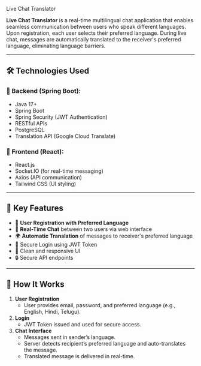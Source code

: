 Live Chat Translator

**Live Chat Translator** is a real-time multilingual chat application that enables seamless communication between users who speak different languages. Upon registration, each user selects their preferred language. During live chat, messages are automatically translated to the receiver's preferred language, eliminating language barriers.

---

## 🛠️ Technologies Used

### 🔧 Backend (Spring Boot):
- Java 17+
- Spring Boot
- Spring Security (JWT Authentication)
- RESTful APIs
- PostgreSQL
- Translation API (Google Cloud Translate)

### 🎨 Frontend (React):
- React.js
- Socket.IO (for real-time messaging)
- Axios (API communication)
- Tailwind CSS (UI styling)

---

## 🔑 Key Features

- 🔐 **User Registration with Preferred Language**
- 💬 **Real-Time Chat** between two users via web interface
- 🌍 **Automatic Translation** of messages to receiver's preferred language
- 👥 Secure Login using JWT Token
- 📄 Clean and responsive UI
- 🔒 Secure API endpoints

---

## 🧪 How It Works

1. **User Registration**  
   - User provides email, password, and preferred language (e.g., English, Hindi, Telugu).
2. **Login**  
   - JWT Token issued and used for secure access.
3. **Chat Interface**  
   - Messages sent in sender’s language.
   - Server detects recipient’s preferred language and auto-translates the message.
   - Translated message is delivered in real-time.
